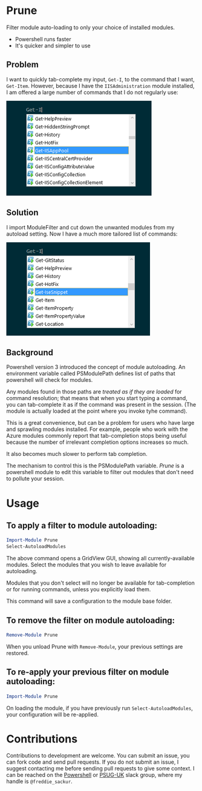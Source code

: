 # Prune

Filter module auto-loading to only your choice of installed modules.

* Powershell runs faster
* It's quicker and simpler to use

## Problem

I want to quickly tab-complete my input, `Get-I`, to the command that I want, `Get-Item`. However, because I have the `IISAdministration` module installed, I am offered a large number of commands that I do not regularly use:

![Tab completion with unwanted commands](docs/img/UnwantedCommands.png "Tab completion with unwanted commands")

## Solution

I import ModuleFilter and cut down the unwanted modules from my autoload setting. Now I have a much more tailored list of commands:

![Tab completion without unwanted commands](docs/img/PrunedCommands.png "Tab completion without unwanted commands")

## Background

Powershell version 3 introduced the concept of module autoloading. An environment variable called PSModulePath defines list of paths that powershell will check for modules.

Any modules found in those paths are _treated as if they are loaded_ for command resolution; that means that when you start typing a command, you can tab-complete it as if the command was present in the session. (The module is actually loaded at the point where you invoke tyhe command).

This is a great convenience, but can be a problem for users who have large and sprawling modules installed. For example, people who work with the Azure modules commonly report that tab-completion stops being useful because the number of irrelevant completion options increases so much.

It also becomes much slower to perform tab completion.

The mechanism to control this is the PSModulePath variable. _Prune_ is a powershell module to edit this variable to filter out modules that don't need to pollute your session.

# Usage

## To apply a filter to module autoloading:

```powershell
Import-Module Prune
Select-AutoloadModules
```
The above command opens a GridView GUI, showing all currently-available modules. Select the modules that you wish to leave available for autoloading.

Modules that you don't select will no longer be available for tab-completion or for running commands, unless you explicitly load them.

This command will save a configuration to the module base folder.

## To remove the filter on module autoloading:

```powershell
Remove-Module Prune
```

When you unload Prune with `Remove-Module`, your previous settings are restored.

## To re-apply your previous filter on module autoloading:

```powershell
Import-Module Prune
```

On loading the module, if you have previously run `Select-AutoloadModules`, your configuration will be re-applied.

# Contributions

Contributions to development are welcome. You can submit an issue, you can fork code and send pull requests. If you do not submit an issue, I suggest contacting me before sending pull requests to give some context. I can be reached on the [Powershell](https://powershell.slack.com) or [PSUG-UK](https://get-psuguk.slack.com/) slack group, where my handle is `@freddie_sackur`.